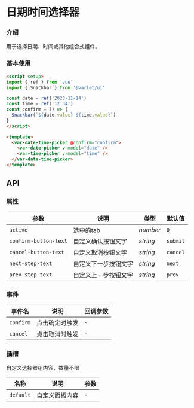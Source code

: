 # 日期时间选择器

### 介绍

用于选择日期、时间或其他组合式组件。

### 基本使用

```html
<script setup>
import { ref } from 'vue'
import { Snackbar } from '@varlet/ui'

const date = ref('2023-11-14')
const time = ref('12:34')
const confirm = () => {
  Snackbar(`${date.value} ${time.value}`)
}
</script>

<template>
  <var-date-time-picker @confirm="confirm">
    <var-date-picker v-model="date" />
    <var-time-picker v-model="time" />
  </var-date-time-picker>
</template>
```

## API

### 属性

| 参数                  | 说明                                           | 类型 | 默认值 |
|---------------------|----------------------------------------------| -------- | ---------- |
| `active`                 | 选中的tab                          | _number_ | `0` |
| `confirm-button-text`    | 自定义确认按钮文字                      | _string_ | `submit` |
| `cancel-button-text`     | 自定义取消按钮文字                       | _string_ | `cancel` |
| `next-step-text`          | 自定义下一步按钮文字                    | _string_ | `next` |
| `prev-step-text`          | 自定义上一步按钮文字                     | _string_ | `prev` |


### 事件

| 事件名       | 说明      | 回调参数                              |
|-----------|---------|-----------------------------------|
| `confirm` | 点击确定时触发 | `-` |
| `cancel`  | 点击取消时触发 | `-` |

### 插槽
自定义选择器组内容，数量不限

| 名称 | 说明 | 参数 |
| ----- | -------------- | -------- |
| `default` | 自定义面板内容 |  `-` |
